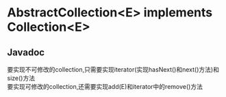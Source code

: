 # AbstractCollection\<E\> implements Collection\<E\>

## Javadoc
要实现不可修改的collection,只需要实现iterator(实现hasNext()和next()方法)和size()方法
<br>
要实现可修改的collection,还需要实现add(E)和iterator中的remove()方法

